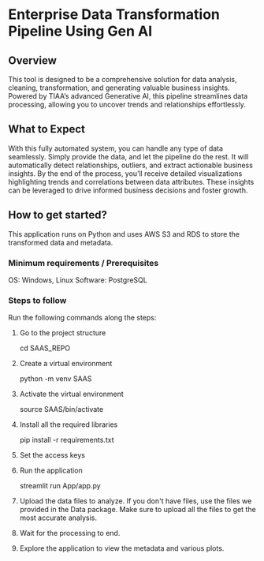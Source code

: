 # Enterprise Data Transformation Pipeline Using Gen AI

## Overview

This tool is designed to be a comprehensive solution for data analysis, cleaning, transformation, and generating valuable business insights. Powered by TIAA’s advanced Generative AI, this pipeline streamlines data processing, allowing you to uncover trends and relationships effortlessly.

## What to Expect

With this fully automated system, you can handle any type of data seamlessly. Simply provide the data, and let the pipeline do the rest. It will automatically detect relationships, outliers, and extract actionable business insights. By the end of the process, you’ll receive detailed visualizations highlighting trends and correlations between data attributes. These insights can be leveraged to drive informed business decisions and foster growth.

## How to get started?

This application runs on Python and uses AWS S3 and RDS to store the transformed data and metadata.

### Minimum requirements / Prerequisites

OS: Windows, Linux
Software: PostgreSQL

### Steps to follow

Run the following commands along the steps:

1. Go to the project structure


    cd SAAS_REPO


2. Create a virtual environment

    
    python -m venv SAAS


3. Activate the virtual environment

    
    source SAAS/bin/activate


4. Install all the required libraries


    pip install -r requirements.txt


5. Set the access keys

6. Run the application


    streamlit run App/app.py


7. Upload the data files to analyze. If you don't have files, use the files we provided in the Data package. Make sure to upload all the files to get the most accurate analysis.

8. Wait for the processing to end.

9. Explore the application to view the metadata and various plots.
